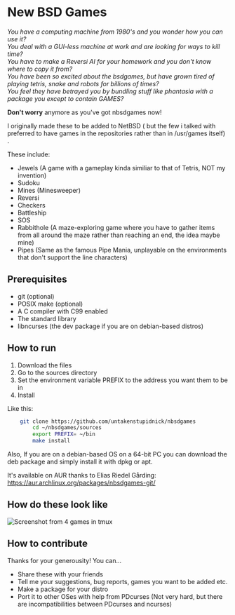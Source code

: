 # New BSD Games
<!To anyone who has been involved in development of this display system: f.. fu.. FUCK Y'ALL ! WHAT KIND OF HELLISH SHIT IS THIS?!?!?!?!??>
 *You have a computing machine from 1980's  and you wonder how you can use it? <br/>
  You deal with a GUI-less machine at work and are looking for ways to kill time? <br/>
   You have to make a Reversi AI for your homework and you don't know where to copy it from? <br/>
    You have been so excited about the bsdgames, but have grown tired of playing tetris, snake and robots for billions of times? <br/>
     You feel they have betrayed you by bundling stuff like phantasia with a package you except to contain GAMES?* <br/>

**Don't worry** anymore as you've got nbsdgames now!

I originally made these to be added to NetBSD ( but the few i talked with preferred to have games in the repositories rather than in /usr/games itself) .


These include:

* Jewels (A game with a gameplay kinda similiar to that of Tetris, NOT my invention)
* Sudoku
* Mines (Minesweeper)
* Reversi
* Checkers
* Battleship
* SOS
* Rabbithole (A maze-exploring game where you have to gather items from all around the maze rather than reaching an end, the idea maybe mine)
* Pipes (Same as the famous Pipe Mania, unplayable on the environments that don't support the line characters)

## Prerequisites

* git (optional)
* POSIX make (optional)
* A C compiler with C99 enabled 
* The standard library
* libncurses (the dev package if you are on debian-based distros)

## How to run

1) Download the files
2) Go to the sources directory
3) Set the environment variable PREFIX to the address you want them to be in
4) Install

Like this:

``` sh
	git clone https://github.com/untakenstupidnick/nbsdgames
        cd ~/nbsdgames/sources
        export PREFIX= ~/bin
        make install
```

Also, If you are on a debian-based OS on a 64-bit PC you can download the deb package and simply install it with dpkg or apt.

It's available on AUR thanks to Elias Riedel Gårding: https://aur.archlinux.org/packages/nbsdgames-git/
## How do these look like
![Screenshot from 4 games in tmux](https://raw.githubusercontent.com/untakenstupidnick/new-bsd-games/master/screenshot.png)


## How to contribute
Thanks for your generousity! You can...
* Share these with your friends
* Tell me your suggestions, bug reports, games you want to be added etc.
* Make a package for your distro
* Port it to other OSes with help from PDcurses (Not very hard, but there are incompatibilities between PDcurses and ncurses)
